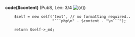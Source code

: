 **code($content)** (PubS, Len: 3/4 ![(&radic;)](https://raw.github.com/TheB3Rt0z/schrimp/master/.inc/img/icon_16x16_green_ok.png ""))  
  
        $self = new self('text', // no formatting required..
                         "```php\n" . $content . "\n```");

        return $self->_md;
